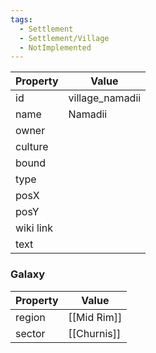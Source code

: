 ```yaml
---
tags:
  - Settlement
  - Settlement/Village
  - NotImplemented
---
```


| Property  | Value           |
| --------- | --------------- |
| id        | village_namadii |
| name      | Namadii         |
| owner     |                 |
| culture   |                 |
| bound     |                 |
| type      |                 |
| posX      |                 |
| posY      |                 |
| wiki link |                 |
| text      |                 |

### Galaxy
| Property | Value       |
| -------- | ----------- |
| region   | [[Mid Rim]] |
| sector   | [[Churnis]] |
